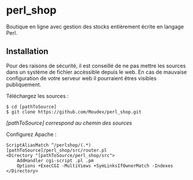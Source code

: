# perl_shop
Boutique en ligne avec gestion des stocks entièrement écrite en langage Perl.

## Installation

Pour des raisons de sécurité, il est conseillé de ne pas mettre les sources dans un système de fichier accèssible depuis le web. En cas de mauvaise configuration de votre serveur web il pourraient êtres visibles publiquement.

Téléchargez les sources :

```
$ cd [pathToSource]
$ git clone https://github.com/Moudex/perl_shop.git
```
*[pathToSource] correspond au chemin des sources*

Configurez Apache :

```
ScriptAliasMatch ^/perlshop/(.*) [pathToSource]/perl_shop/src/router.pl
<Directory "[pathToSource/perl_shop/src">
    AddHandler cgi-script .pl .pm
    Options +ExecCGI -MultiViews +SymLinksIfOwnerMatch -Indexes
</Directory>
```
